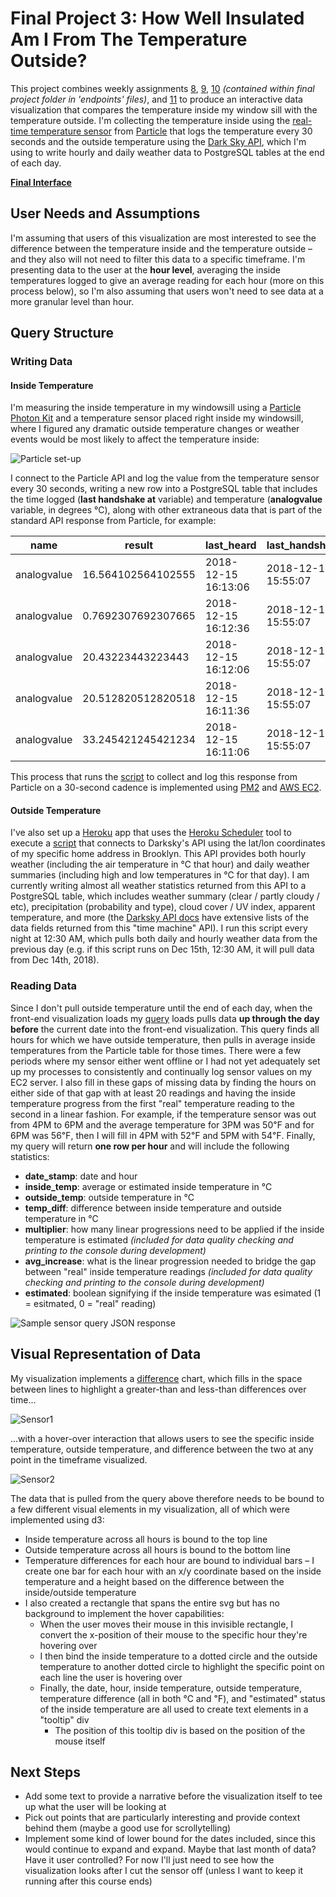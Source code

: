 # Final Project 3: How Well Insulated Am I From The Temperature Outside?
This project combines weekly assignments
[8](https://github.com/ryanabest/data-structures/tree/master/week8),
[9](https://github.com/ryanabest/data-structures/tree/master/week9), [10](https://github.com/ryanabest/data-structures/tree/master/final) _(contained within final project folder in 'endpoints' files)_, and [11](https://github.com/ryanabest/data-structures/tree/master/week11) to produce an interactive data visualization that compares the temperature inside my window sill with the temperature outside. I'm collecting the temperature inside using the [real-time temperature sensor](https://github.com/visualizedata/data-structures/blob/master/assignments/final_assignment_03/temperature.md) from [Particle](https://www.particle.io/) that logs the temperature every 30 seconds and the outside temperature using the [Dark Sky API](https://darksky.net/dev), which I'm using to write hourly and daily weather data to PostgreSQL tables at the end of each day.

__[Final Interface](http://data-structures-final-dev.us-east-1.elasticbeanstalk.com/sensor)__

## User Needs and Assumptions
I'm assuming that users of this visualization are most interested to see the difference between the temperature inside and the temperature outside – and they also will not need to filter this data to a specific timeframe. I'm presenting data to the user at the __hour level__, averaging the inside temperatures logged to give an average reading for each hour (more on this process below), so I'm also assuming that users won't need to see data at a more granular level than hour.

## Query Structure

### Writing Data

#### Inside Temperature

I'm measuring the inside temperature in my windowsill using a [Particle Photon Kit](https://store.particle.io/collections/photon) and a temperature sensor placed right inside my windowsill, where I figured any dramatic outside temperature changes or weather events would be most likely to affect the temperature inside:

![Particle set-up][particle]

[particle]: images/particle.jpg "Particle set-up"

I connect to the Particle API and log the value from the temperature sensor every 30 seconds, writing a new row into a PostgreSQL table that includes the time logged (__last handshake at__ variable) and temperature (__analogvalue__ variable, in degrees &#8451;), along with other extraneous data that is part of the standard API response from Particle, for example:

name | result | last_heard | last_handshake_at | device_id | product_id | date_added
--- | --- | --- | --- | --- | --- | ---
analogvalue |	16.564102564102555 | 2018-12-15 16:13:06 | 2018-12-15 15:55:07 |	25003f000947373034353237 | 6 |2018-12-15 16:13:06
analogvalue |	0.7692307692307665 |	2018-12-15 16:12:36 | 2018-12-15 15:55:07 | 25003f000947373034353237 | 6	| 2018-12-15 16:12:36
analogvalue |	20.43223443223443 |	2018-12-15 16:12:06 | 2018-12-15 15:55:07 | 25003f000947373034353237 | 6	| 2018-12-15 16:12:06
analogvalue |	20.512820512820518 |	2018-12-15 16:11:36 | 2018-12-15 15:55:07 | 25003f000947373034353237 | 6	| 2018-12-15 16:11:36
analogvalue |	33.245421245421234 |	2018-12-15 16:11:06 | 2018-12-15 15:55:07 | 25003f000947373034353237 | 6 | 2018-12-15 16:11:06

This process that runs the [script](https://github.com/ryanabest/data-structures/blob/master/week9/particle.js) to collect and log this response from Particle on a 30-second cadence is implemented using [PM2](http://pm2.keymetrics.io/) and [AWS EC2](https://aws.amazon.com/ec2/).

#### Outside Temperature

I've also set up a [Heroku](https://github.com/ryanabest/ds-particle-heroku) app that uses the [Heroku Scheduler](https://elements.heroku.com/addons/scheduler) tool to execute a [script](https://github.com/ryanabest/ds-particle-heroku/blob/master/darksky.js) that connects to Darksky's API using the lat/lon coordinates of my specific home address in Brooklyn. This API provides both hourly weather (including the air temperature in &#8451; that hour) and daily weather summaries (including high and low temperatures in &#8451; for that day). I am currently writing almost all weather statistics returned from this API to a PostgreSQL table, which includes weather summary (clear / partly cloudy / etc), precipitation (probability and type), cloud cover / UV index, apparent temperature, and more (the [Darksky API docs](https://darksky.net/dev/docs#time-machine-request) have extensive lists of the data fields returned from this "time machine" API). I run this script every night at 12:30 AM, which pulls both daily and hourly weather data from the previous day (e.g. if this script runs on Dec 15th, 12:30 AM, it will pull data from Dec 14th, 2018).

### Reading Data

Since I don't pull outside temperature until the end of each day, when the front-end visualization loads my [query](https://github.com/ryanabest/data-structures/blob/master/final/routes/sensor.js) loads pulls data __up through the day before__ the current date into the front-end visualization. This query finds all hours for which we have outside temperature, then pulls in average inside temperatures from the Particle table for those times. There were a few periods where my sensor either went offline or I had not yet adequately set up my processes to consistently and continually log sensor values on my EC2 server. I also fill in these gaps of missing data by finding the hours on either side of that gap with at least 20 readings and having the inside temperature progress from the first "real" temperature reading to the second in a linear fashion. For example, if the temperature sensor was out from 4PM to 6PM and the average temperature for 3PM was 50&#8457; and for 6PM was 56&#8457;, then I will fill in 4PM with 52&#8457; and 5PM with 54&#8457;. Finally, my query will return __one row per hour__ and will include the following statistics:

+ __date_stamp__: date and hour
+ __inside_temp__: average or estimated inside temperature in &#8451;
+ __outside_temp__: outside temperature in &#8451;
+ __temp_diff__: difference between inside temperature and outside temperature in &#8451;
+ __multiplier__: how many linear progressions need to be applied if the inside temperature is estimated _(included for data quality checking and printing to the console during development)_
+ __avg_increase__: what is the linear progression needed to bridge the gap between "real" inside temperature readings _(included for data quality checking and printing to the console during development)_
+ __estimated__: boolean signifying if the inside temperature was esimated (1 = esitmated, 0 = "real" reading)

![Sample sensor query JSON response][particleJSON]

[particleJSON]: images/particleJSON.png "Sample sensor query JSON response"

## Visual Representation of Data

My visualization implements a [difference](https://flowingdata.com/charttype/difference-chart/) chart, which fills in the space between lines to highlight a greater-than and less-than differences over time...

![Sensor1][Sensor1]

[Sensor1]: images/Sensor1.png "Sensor1"

...with a hover-over interaction that allows users to see the specific inside temperature, outside temperature, and difference between the two at any point in the timeframe visualized.

![Sensor2][Sensor2]

[Sensor2]: images/Sensor2.png "Sensor2"

The data that is pulled from the query above therefore needs to be bound to a few different visual elements in my visualization, all of which were implemented using d3:

+ Inside temperature across all hours is bound to the top line
+ Outside temperature across all hours is bound to the bottom line
+ Temperature differences for each hour are bound to individual bars – I create one bar for each hour with an x/y coordinate based on the inside temperature and a height based on the difference between the inside/outside temperature
+ I also created a rectangle that spans the entire svg but has no background to implement the hover capabilities:
  + When the user moves their mouse in this invisible rectangle, I convert the x-position of their mouse to the specific hour they're hovering over
  + I then bind the inside temperature to a dotted circle and the outside temperature to another dotted circle to highlight the specific point on each line the user is hovering over
  + Finally, the date, hour, inside temperature, outside temperature, temperature difference (all in both &#8451; and &#8457;), and "estimated" status of the inside temperature are all used to create text elements in a "tooltip" div
    + The position of this tooltip div is based on the position of the mouse itself

## Next Steps
+ Add some text to provide a narrative before the visualization itself to tee up what the user will be looking at
+ Pick out points that are particularly interesting and provide context behind them (maybe a good use for scrollytelling)
+ Implement some kind of lower bound for the dates included, since this would continue to expand and expand. Maybe that last month of data? Have it user controlled? For now I'll just need to see how the visualization looks after I cut the sensor off (unless I want to keep it running after this course ends)
